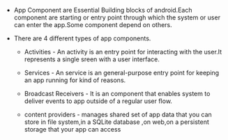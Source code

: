 - App Component are Essential Building blocks of android.Each component are starting or entry point through which the system or user can enter the app.Some component depend on others.

- There are 4 different types of app components.

	- Activities - An activity is an entry point for interacting with the user.It represents a single sreen with a user interface.

	- Services - An service is an general-purpose entry point for keeping an app running for kind of reasons.

  	- Broadcast Receivers - It is an component that enables system to deliver events to app outside of a regular user flow.

	- content providers - manages shared set of app data that you can store in file system,in a SQLite database ,on web,on a persistent storage that your app can access
